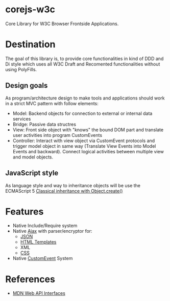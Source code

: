# corejs-w3c
Core Library for W3C Browser Frontside Applications.

# Destination
The goal of this library is, to provide core functionalities in kind of DDD and Di style which uses all W3C Draft and Recomented functionalities without using PolyFills.
## Design goals
As program/architecture design to make tools and applications should work in a strict MVC pattern with follow elements:
* Model: Backend objects for connection to external or internal data services
* Bridge: Passive data structres
* View: Front side object with "knows" the bound DOM part and translate user activities into program CustomEvents
* Controller: Interact with view object via CustomEvent protocols and trigger model object in same way (Translate View Events into Model Events and backward). Connect logical activities between multiple view and model objects.

## JavaScript style
As language style and way to inheritance objects will be use the ECMAScript 5 [Classical inheritance with Object.create()](https://developer.mozilla.org/en-US/docs/Web/JavaScript/Reference/Global_Objects/Object/create#Example:_Classical_inheritance_with_Object.create)

# Features
* Native Include/Require system
* Native [Ajax](https://developer.mozilla.org/en-US/docs/Web/API/XMLHttpRequest) with parser/encryptor for:
	* [JSON](https://developer.mozilla.org/en-US/docs/Web/JavaScript/Reference/Global_Objects/JSON)
	* [HTML Templates](https://developer.mozilla.org/en-US/docs/Web/API/Element/insertAdjacentHTML)
	* XML
	* [CSS](https://developer.mozilla.org/en-US/docs/Web/API/CSSStyleSheet)
* Native [CustomEvent](https://developer.mozilla.org/en-US/docs/Web/API/CustomEvent) System

# References
* [MDN Web API Interfaces](https://developer.mozilla.org/en-US/docs/Web/API)
